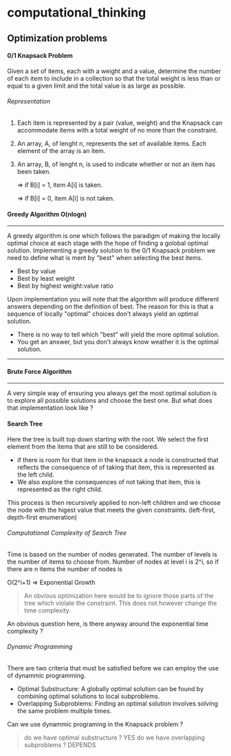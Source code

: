 # computational_thinking

## Optimization problems

#### 0/1 Knapsack Problem 
Given a set of items, each with a weight and a value, determine the number of each item to include in a collection so that the total weight is less than or equal to a given limit and the total value is as large as possible.
###### Representation 
1. Each item is represented by a pair (value, weight) and the Knapsack can accommodate items with a total weight of no more than the constraint. 
2. An array, A, of lenght n, represents the set of available items. Each element of the array is an item.
3. An array, B, of lenght n, is used to indicate whether or not an item has been taken.

   => if B[i] = 1, item A[i] is taken.

   => if B[i] = 0, item A[i] is not taken.

#### Greedy Algorithm O(nlogn)
---
A greedy algorithm is one which follows the paradigm of making the locally optimal choice at each stage with the hope of finding a golobal optimal solution. Implementing a greedy solution to the 0/1 Knapsack problem we need to define what is ment by "best" when selecting the
best items. 
* Best by value 
* Best by least weight
* Best by highest weight:value ratio

Upon implementation you will note that the algorithm will produce different answers depending on the definition of best. The reason for this is that a sequence of locally "optimal" choices don't always yield an optimal solution. 
* There is no way to tell which "best" will yield the more optimal solution.
* You get an answer, but you don't always know weather it is the optimal solution.

---

#### Brute Force Algorithm
---
A very simple way of ensuring you always get the most optimal solution is to explore all possible solutions and choose the best one. But what does that implementation look like ?
#### Search Tree 
Here the tree is built top down starting with the root. We select the first element from the items that are still to be considered. 
* if there is room for that item in the knapsack a node is constructed that reflects the consequence of of taking that item, this is represented as the left child. 
* We also explore the consequences of not taking that item, this is represented as the right child. 

This process is then recursively applied to non-left children and we choose the node with the higest value that meets the given constraints. (left-first, depth-first enumeration)
###### Computational Complexity of Search Tree
Time is based on the number of nodes generated. The number of levels is the number of items to choose from. Number of nodes at level i is 2^i, so if there are n items the number of nodes is 

  O(2^i+1) => Exponential Growth 

> An obvious optimization here would be to ignore those parts of the tree which violate the constraint. This does not however change the time complexity. 

An obvious question here, is there anyway around the exponential time complexity ? 

###### Dynamic Programming 
There are two criteria that must be satisfied before we can employ the use of dynammic programming.
* Optimal Substructure: 
   A globally optimal solution can be found by combining optimal solutions to local subproblems.
* Overlapping Subproblems: 
   Finding an optimal solution involves solving the same problem multiple times. 

Can we use dynammic programing in the Knapsack problem ? 
> do we have optimal substructure ?
YES
> do we have overlapping subproblems ? 
DEPENDS


